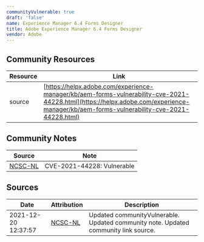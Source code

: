 ```yaml
---
communityVulnerable: true
draft: 'false'
name: Experience Manager 6.4 Forms Designer
title: Adobe Experience Manager 6.4 Forms Designer
vendor: Adobe
---
```



## Community Resources
| Resource | Link |
| --- | --- |
| source | [https://helpx.adobe.com/experience-manager/kb/aem-forms-vulnerability-cve-2021-44228.html](https://helpx.adobe.com/experience-manager/kb/aem-forms-vulnerability-cve-2021-44228.html) |

## Community Notes
| Source | Note |
| --- | --- |
| [NCSC-NL](https://github.com/NCSC-NL/log4shell/blob/main/software/README.md) | CVE-2021-44228: Vulnerable </ul> |

## Sources
| Date | Attribution | Description |
| --- | --- | --- |
| 2021-12-20 12:37:57 | [NCSC-NL](https://github.com/NCSC-NL/log4shell/blob/main/software/README.md) | Updated communityVulnerable. Updated community note. Updated community link source.  |
